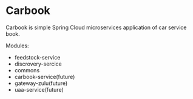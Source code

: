 # Carbook

Carbook is simple Spring Cloud microservices application of car service book.

Modules: 
  - feedstock-service
  - discrovery-sercice
  - commons
  - carbook-service(future)
  - gateway-zulu(future)
  - uaa-service(future)
  


